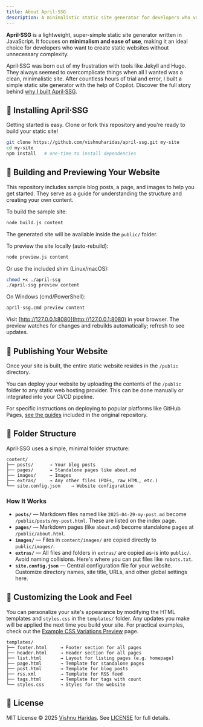 ```yaml
---
title: About April⋅SSG
description: A minimalistic static site generator for developers who value simplicity.
---
```

**April⋅SSG** is a lightweight, super-simple static site generator written in JavaScript. It focuses on **minimalism and ease of use**, making it an ideal choice for developers who want to create static websites without unnecessary complexity.

April⋅SSG was born out of my frustration with tools like Jekyll and Hugo. They always seemed to overcomplicate things when all I wanted was a clean, minimalistic site. After countless hours of trial and error, I built a simple static site generator with the help of Copilot. Discover the full story behind [why I built April⋅SSG](https://iamvishnu.com/posts/why-i-built-april-static-site-generator).


## 🚀 Installing April⋅SSG

Getting started is easy. Clone or fork this repository and you're ready to build your static site!

```bash
git clone https://github.com/vishnuharidas/april-ssg.git my-site
cd my-site
npm install   # one-time to install dependencies
```

## 🧪 Building and Previewing Your Website

This repository includes sample blog posts, a page, and images to help you get started. They serve as a guide for understanding the structure and creating your own content.

To build the sample site:

```bash
node build.js content
```

The generated site will be available inside the `public/` folder.

To preview the site locally (auto-rebuild):

```bash
node preview.js content
```

Or use the included shim (Linux/macOS):

```bash
chmod +x ./april-ssg
./april-ssg preview content
```

On Windows (cmd/PowerShell):

```bat
april-ssg.cmd preview content
```

Visit [http://127.0.0.1:8080](http://127.0.0.1:8080) in your browser. The preview watches for changes and rebuilds automatically; refresh to see updates.

## 🚀 Publishing Your Website

Once your site is built, the entire static website resides in the `/public` directory.

You can deploy your website by uploading the contents of the `/public` folder to any static web hosting provider. This can be done manually or integrated into your CI/CD pipeline.

For specific instructions on deploying to popular platforms like GitHub Pages, [see the guides](https://github.com/vishnuharidas/april-ssg/tree/main/docs/) included in the original repository.


## 📁 Folder Structure

April⋅SSG uses a simple, minimal folder structure:

```text
content/
├── posts/      → Your blog posts
├── pages/      → Standalone pages like about.md
├── images/     → Images
├── extras/     → Any other files (PDFs, raw HTML, etc.)
└── site.config.json    → Website configuration
```

### How It Works

- **`posts/`** — Markdown files named like `2025-04-29-my-post.md` become `/public/posts/my-post.html`. These are listed on the index page.
- **`pages/`** — Markdown pages (like `about.md`) become standalone pages at `/public/about.html`.
- **`images/`** — Files in `content/images/` are copied directly to `public/images/`.
- **`extras/`** — All files and folders in `extras/` are copied as-is into `public/`. Avoid naming collisions. Here's where you can put files like `robots.txt`.
- **`site.config.json`** — Central configuration file for your website. Customize directory names, site title, URLs, and other global settings here.


## 🎨 Customizing the Look and Feel

You can personalize your site's appearance by modifying the HTML templates and `styles.css` in the `templates/` folder. Any updates you make will be applied the next time you build your site. For practical examples, check out the [Example CSS Variations Preview](styles) page.

```text
templates/
├── footer.html     → Footer section for all pages
├── header.html     → Header section for all pages
├── list.html       → Layout for listing pages (e.g. homepage)
├── page.html       → Template for standalone pages
├── post.html       → Template for blog posts
├── rss.xml         → Template for RSS feed
├── tags.html       → Template for tags with count
└── styles.css      → Styles for the website
```
## 📄 License

MIT License © 2025 [Vishnu Haridas](https://iamvishnu.com). See [LICENSE](/LICENSE) for full details.

